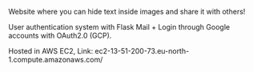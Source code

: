 Website where you can hide text inside images and share it with others!  <br>

User authentication system with Flask Mail + Login through Google accounts with OAuth2.0 (GCP).  <br>

Hosted in AWS EC2, Link:  ec2-13-51-200-73.eu-north-1.compute.amazonaws.com/ <br>

